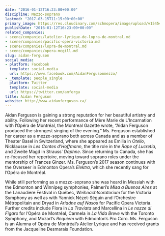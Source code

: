```yaml
---
date: "2016-01-12T16:23:00+00:00"
discipline: Mezzo-soprano
lastmod: "2017-03-15T11:15:00+00:00"
primary_image: https://res.cloudinary.com/schmopera/image/upload/v1545409169/media/webhook-uploads/1452615695868/2016-11-12---Aidan-Ferguson.jpg.jpg
publishDate: "2016-01-12T16:23:00+00:00"
related_companies:
- scene/companies/latelier-lyrique-de-lopra-de-montral.md
- scene/companies/pacific-opera-victoria.md
- scene/companies/lopra-de-montral.md
- scene/companies/opera-mcgill.md
slug: aidan-ferguson
social_media:
- platform: Facebook
  template: social-media
  url: https://www.facebook.com/AidanFergusonmezzo/
- _template: people_single
  platform: Twitter
  template: social-media
  url: https://twitter.com/amfergu
title: Aidan Ferguson
website: http://www.aidanferguson.ca/
---
```


Aidan Ferguson is gaining a strong reputation for her beautiful artistry and ability. Following her recent performance of Mère Marie de L’Incarnation with l’Opéra de Montréal, the Montreal Gazette wrote, “Aidan Ferguson produced the strongest singing of the evening.” Ms. Ferguson established her career as a mezzo-soprano both across Canada and as a member of Theater Basel in Switzerland, where she appeared as Emilia in *Otello*, Nicklausse in *Les Contes d’Hoffmann*, the title role in *the Rape of Lucretia*, and Zweite Magd in Strauss’ *Daphne*. Since returning to Canada, she has re-focused her repertoire, moving toward soprano roles under the mentorship of Frances Ginzer. Ms. Ferguson’s 2017 season continues with the Overseer in Edmonton Opera’s *Elektra*, which she recently sang for l’Opéra de Montréal.

While still performing as a mezzo-soprano she was heard in Messiah with the Edmonton and Winnipeg symphonies, Palmeri’s *Misa a Buenos Aires* at the Lanaudiere Festival in Québec, *Weihnachtsoratorium* for the Victoria Symphony as well as with Yannick Nézet-Séguin and l’Orchestre Métropolitain and Dryad in *Ariadne auf Naxos* for Pacific Opera Victoria. Further credits include Flora in *La Traviata* and Marcellina in *Le nozze di Figaro* for l’Opéra de Montréal, Carmela in *La Vida Breve* with the Toronto Symphony, and Mozart’s *Requiem* with Edmonton’s Pro Coro. Ms. Ferguson is an Alumna of Opéra de Montréal’s Atelier Lyrique and has received grants from the Jacqueline Desmarais Foundation.
